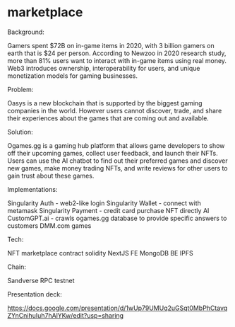 # marketplace

Background:

Gamers spent $72B on in-game items in 2020, with 3 billion gamers on earth that is $24 per person. According to Newzoo in 2020 research study, more than 81% users want to interact with in-game items using real money. Web3 introduces ownership, interoperability for users, and unique monetization models for gaming businesses. 

Problem:

Oasys is a new blockchain that is supported by the biggest gaming companies in the world. However users cannot discover, trade, and share their experiences about the games that are coming out and available. 

Solution: 

Ogames.gg is a gaming hub platform that allows game developers to show off their upcoming games, collect user feedback, and launch their NFTs. Users can use the AI chatbot to find out their preferred games and discover new games, make money trading NFTs, and write reviews for other users to gain trust about these games.

Implementations:

Singularity Auth - web2-like login 
Singularity Wallet - connect with metamask 
Singularity Payment - credit card purchase NFT directly 
AI CustomGPT.ai - crawls ogames.gg database to provide specific answers to customers
DMM.com games 

Tech:

NFT marketplace contract solidity 
NextJS FE
MongoDB BE
IPFS

Chain:

Sandverse RPC testnet 

Presentation deck:

https://docs.google.com/presentation/d/1wUp79UMUq2uGSqt0MbPhCtavqZYnCnihuIuh7hAlYKw/edit?usp=sharing 



